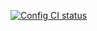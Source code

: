 [![Config CI status](https://ci.appveyor.com/api/projects/status/siouxcagobhkp0an?svg=true)](https://ci.appveyor.com/project/xamelion098/automationtesthomework-2)
